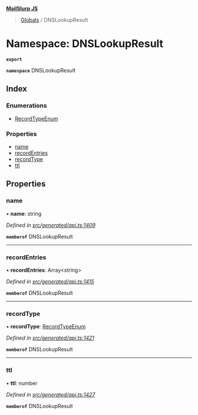**[MailSlurp JS](../README.md)**

> [Globals](../README.md) / DNSLookupResult

# Namespace: DNSLookupResult

**`export`** 

**`namespace`** DNSLookupResult

## Index

### Enumerations

* [RecordTypeEnum](../enums/dnslookupresult.recordtypeenum.md)

### Properties

* [name](dnslookupresult.md#name)
* [recordEntries](dnslookupresult.md#recordentries)
* [recordType](dnslookupresult.md#recordtype)
* [ttl](dnslookupresult.md#ttl)

## Properties

### name

•  **name**: string

*Defined in [src/generated/api.ts:1409](https://github.com/mailslurp/mailslurp-client/blob/ad6aa3d/src/generated/api.ts#L1409)*

**`memberof`** DNSLookupResult

___

### recordEntries

•  **recordEntries**: Array\<string>

*Defined in [src/generated/api.ts:1415](https://github.com/mailslurp/mailslurp-client/blob/ad6aa3d/src/generated/api.ts#L1415)*

**`memberof`** DNSLookupResult

___

### recordType

•  **recordType**: [RecordTypeEnum](../enums/dnslookupresult.recordtypeenum.md)

*Defined in [src/generated/api.ts:1421](https://github.com/mailslurp/mailslurp-client/blob/ad6aa3d/src/generated/api.ts#L1421)*

**`memberof`** DNSLookupResult

___

### ttl

•  **ttl**: number

*Defined in [src/generated/api.ts:1427](https://github.com/mailslurp/mailslurp-client/blob/ad6aa3d/src/generated/api.ts#L1427)*

**`memberof`** DNSLookupResult
